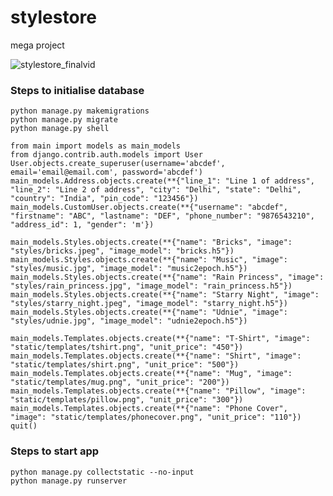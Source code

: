 # stylestore
mega project  


![stylestore_finalvid](https://user-images.githubusercontent.com/42407286/126860339-0508b0aa-f3ed-4d69-83b5-b07b397ee394.gif)



### Steps to initialise database
```python manage.py makemigrations```  
```python manage.py migrate```  
```python manage.py shell```  
```
from main import models as main_models
from django.contrib.auth.models import User
User.objects.create_superuser(username='abcdef', email='email@email.com', password='abcdef')
main_models.Address.objects.create(**{"line_1": "Line 1 of address", "line_2": "Line 2 of address", "city": "Delhi", "state": "Delhi", "country": "India", "pin_code": "123456"})
main_models.CustomUser.objects.create(**{"username": "abcdef", "firstname": "ABC", "lastname": "DEF", "phone_number": "9876543210", "address_id": 1, "gender": 'm'})

main_models.Styles.objects.create(**{"name": "Bricks", "image": "styles/bricks.jpeg", "image_model": "bricks.h5"})
main_models.Styles.objects.create(**{"name": "Music", "image": "styles/music.jpg", "image_model": "music2epoch.h5"})
main_models.Styles.objects.create(**{"name": "Rain Princess", "image": "styles/rain_princess.jpg", "image_model": "rain_princess.h5"})
main_models.Styles.objects.create(**{"name": "Starry Night", "image": "styles/starry_night.jpeg", "image_model": "starry_night.h5"})
main_models.Styles.objects.create(**{"name": "Udnie", "image": "styles/udnie.jpg", "image_model": "udnie2epoch.h5"})

main_models.Templates.objects.create(**{"name": "T-Shirt", "image": "static/templates/tshirt.png", "unit_price": "450"})
main_models.Templates.objects.create(**{"name": "Shirt", "image": "static/templates/shirt.png", "unit_price": "500"})
main_models.Templates.objects.create(**{"name": "Mug", "image": "static/templates/mug.png", "unit_price": "200"})
main_models.Templates.objects.create(**{"name": "Pillow", "image": "static/templates/pillow.png", "unit_price": "300"})
main_models.Templates.objects.create(**{"name": "Phone Cover", "image": "static/templates/phonecover.png", "unit_price": "110"})
quit()
```

### Steps to start app
```python manage.py collectstatic --no-input```  
```python manage.py runserver```  

